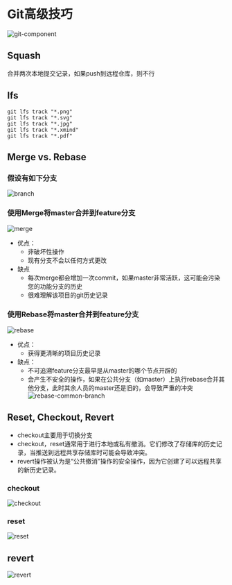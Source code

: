 # Git高级技巧

![git-component](img/git-component.svg)

## Squash

合并两次本地提交记录，如果push到远程仓库，则不行

## lfs

```shell
git lfs track "*.png"
git lfs track "*.svg"
git lfs track "*.jpg"
git lfs track "*.xmind"
git lfs track "*.pdf"
```

## Merge vs. Rebase

### 假设有如下分支

![branch](img/branch.svg)

### 使用Merge将master合并到feature分支

![merge](img/merge.svg)

- 优点：
  - 非破坏性操作
  - 现有分支不会以任何方式更改
- 缺点
  - 每次merge都会增加一次commit，如果master非常活跃，这可能会污染您的功能分支的历史
  - 很难理解该项目的git历史记录

### 使用Rebase将master合并到feature分支

![rebase](img/rebase.svg)

- 优点：
  - 获得更清晰的项目历史记录
- 缺点：
  - 不可追溯feature分支最早是从master的哪个节点开辟的
  - 会产生不安全的操作，如果在公共分支（如master）上执行rebase合并其他分支，此时其余人员的master还是旧的，会导致严重的冲突
    ![rebase-common-branch](img/rebase-common-branch.svg)

## Reset, Checkout, Revert

- checkout主要用于切换分支
- checkout，reset通常用于进行本地或私有撤消。它们修改了存储库的历史记录，当推送到远程共享存储库时可能会导致冲突。
- revert操作被认为是“公共撤消”操作的安全操作，因为它创建了可以远程共享的新历史记录。

### checkout

![checkout](img/checkout.png)

### reset

![reset](img/reset.png)

## revert

![revert](img/revert.svg)